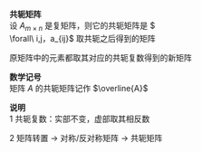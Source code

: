 **共轭矩阵**    
设 $A_{m\times n}$ 是复矩阵，则它的共轭矩阵是 $    
\forall\ i,j，a_{ij}$ 取共轭之后得到的矩阵    
    
原矩阵中的元素都取其对应的共轭复数得到的新矩阵    
    
**数学记号**    
矩阵 $A$ 的共轭矩阵记作 $\overline{A}$     
    
**说明**    
1 共轭复数：实部不变，虚部取其相反数    
    
2 矩阵转置 $\to$ 对称/反对称矩阵 $\to$ 共轭矩阵    
